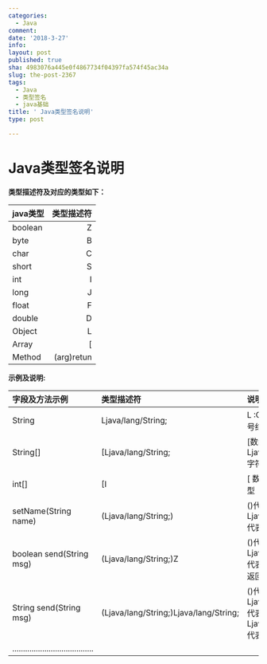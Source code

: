 ```yaml
---
categories:
  - Java
comment: 
date: '2018-3-27'
info: 
layout: post
published: true
sha: 4983076a445e0f4867734f04397fa574f45ac34a
slug: the-post-2367
tags:
  - Java
  - 类型签名
  - java基础
title: ' Java类型签名说明'
type: post

---
```

# Java类型签名说明

**类型描述符及对应的类型如下：**

| java类型      |    类型描述符 |
| :-------- | --------:| 
| boolean  | Z  |
| byte     |   B	 |   
| char      |    C |  
| short      |   S |  
| int|   I |  
|long     |   J|  
|float|   F|  
|double|   D|  
|Object|   L|  
|Array|   [|  
|Method|   (arg)retun|  

**示例及说明:**

| 字段及方法示例       |    类型描述符 | 说明|
| :-------- | :--------| :--------| 
| String  | Ljava/lang/String;  | L :Object类型,分号结尾|
| String[]  | [Ljava/lang/String;  | [数组类型, Ljava/lang/String; 字符串对象|
| int[]     | [I	 |  [  数组类型, I Int类型|
|setName(String name)|(Ljava/lang/String;)|()代表方法Ljava/lang/String; 代表参数|
|boolean send(String msg)|(Ljava/lang/String;)Z|()代表方法Ljava/lang/String; 代表参数, Z 代表返回值|
|String send(String msg)|(Ljava/lang/String;)Ljava/lang/String;|()代表方法Ljava/lang/String; 代表参数, Ljava/lang/String; 代表返回值|
| ......................................     |  	 |   |